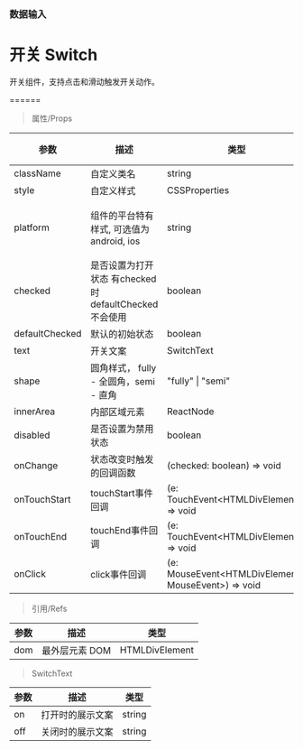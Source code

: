 ### 数据输入

# 开关 Switch

开关组件，支持点击和滑动触发开关动作。

======

> 属性/Props

|参数|描述|类型|默认值|
|----------|-------------|------|------|
|className|自定义类名|string|-|
|style|自定义样式|CSSProperties|-|
|platform|组件的平台特有样式, 可选值为 android, ios|string|跟随当前所在系统|
|checked|是否设置为打开状态 有checked时defaultChecked不会使用|boolean|-|
|defaultChecked|默认的初始状态|boolean|false|
|text|开关文案|SwitchText|-|
|shape|圆角样式， fully \- 全圆角，semi \- 直角|"fully" \| "semi"|"fully"|
|innerArea|内部区域元素|ReactNode|-|
|disabled|是否设置为禁用状态|boolean|false|
|onChange|状态改变时触发的回调函数|(checked: boolean) =\> void|-|
|onTouchStart|touchStart事件回调|(e: TouchEvent\<HTMLDivElement\>) =\> void|-|
|onTouchEnd|touchEnd事件回调|(e: TouchEvent\<HTMLDivElement\>) =\> void|-|
|onClick|click事件回调|(e: MouseEvent\<HTMLDivElement, MouseEvent\>) =\> void|-|

> 引用/Refs

|参数|描述|类型|
|----------|-------------|------|
|dom|最外层元素 DOM|HTMLDivElement|

> SwitchText

|参数|描述|类型|
|----------|-------------|------|
|on|打开时的展示文案|string|
|off|关闭时的展示文案|string|
